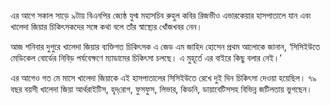 এর আগে সকাল সাড়ে ৯টায় বিএনপির জ্যেষ্ঠ যুগ্ম মহাসচিব রুহুল কবির রিজভীও এভারকেয়ার হাসপাতালে যান এবং খালেদা জিয়ার চিকিৎসকদের সঙ্গে কথা বলে তাঁর স্বাস্থ্যের খোঁজখবর নেন।

আজ শনিবার দুপুরে খালেদা জিয়ার ব্যক্তিগত চিকিৎসক এ জেড এম জাহিদ হোসেন প্রথম আলোকে জানান, ‘সিসিইউতে মেডিকেল বোর্ডের নিবিড় পর্যবেক্ষণে ম্যাডামের চিকিৎসা চলছে। এ মুহূর্তে এর বাইরে কিছু বলার নেই।’

এর আগেও গত মে মাসে খালেদা জিয়াকে এই হাসপাতালের সিসিইউতে রেখে দুই দিন চিকিৎসা দেওয়া হয়েছিল। ৭৯ বছর বয়সী খালেদা জিয়া আর্থরাইটিস, হৃদ্‌রোগ, ফুসফুস, লিভার, কিডনি, ডায়াবেটিসসহ বিভিন্ন জটিলতায় ভুগছেন।

